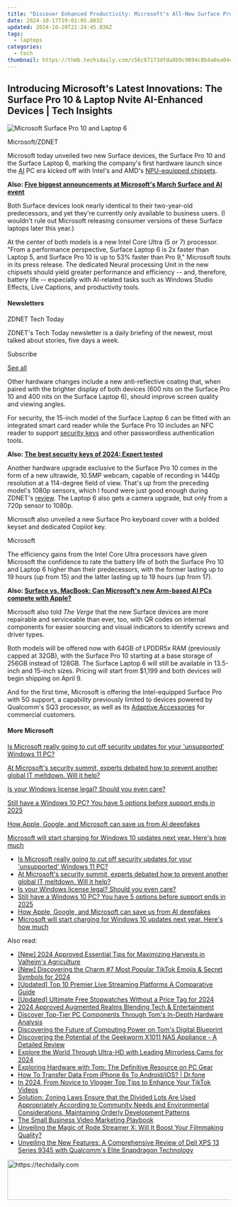 ```yaml
---
title: "Discover Enhanced Productivity: Microsoft's All-New Surface Pro 10 and Laptop with Cutting-Edge AI Capabilities | ZDNet Insights"
date: 2024-10-17T19:01:05.803Z
updated: 2024-10-20T22:24:45.036Z
tags:
  - laptops
categories:
  - tech
thumbnail: https://thmb.techidaily.com/c56c87173dfda8b9c9894c8b4a0ea04c4e7b1abbd0c150ddc024f76a0e2e4518.jpg
---
```


## Introducing Microsoft's Latest Innovations: The Surface Pro 10 & Laptop Nvite AI-Enhanced Devices | Tech Insights

![Microsoft Surface Pro 10 and Laptop 6](https://www.zdnet.com/a/img/resize/457940747cd2fd58f4bbfe8efcbc3e254f6c5f0f/2024/03/20/8aa5edf6-4e3e-4e8e-9e68-9f5ea32da6bc/microsoft-surface-pro-10-and-laptop-6.jpg?auto=webp&width=1280)

Microsoft/ZDNET

Microsoft today unveiled two new Surface devices, the Surface Pro 10 and the Surface Laptop 6, marking the company's first hardware launch since the [AI](https://www.zdnet.com/article/what-is-ai-heres-everything-you-need-to-know-about-artificial-intelligence/) PC era kicked off with Intel's and AMD's [NPU-equipped chipsets](https://www.zdnet.com/article/intel-spotlights-ai-in-new-core-ultra-5th-gen-xeon-chips/).

**Also: [Five biggest announcements at Microsoft's March Surface and AI event](https://www.zdnet.com/article/five-biggest-announcements-at-microsofts-march-surface-and-ai-event/)**

Both Surface devices look nearly identical to their two-year-old predecessors, and yet they're currently only available to business users. (I wouldn't rule out Microsoft releasing consumer versions of these Surface laptops later this year.) 

At the center of both models is a new Intel Core Ultra (5 or 7) processor. "From a performance perspective, Surface Laptop 6 is 2x faster than Laptop 5, and Surface Pro 10 is up to 53% faster than Pro 9," Microsoft touts in its press release. The dedicated Neural processing Unit in the new chipsets should yield greater performance and efficiency -- and, therefore, battery life -- especially with AI-related tasks such as Windows Studio Effects, Live Captions, and productivity tools.

#### Newsletters

ZDNET Tech Today

ZDNET's Tech Today newsletter is a daily briefing of the newest, most talked about stories, five days a week.

 Subscribe

[See all](https://www.zdnet.com/newsletters/)

Other hardware changes include a new anti-reflective coating that, when paired with the brighter display of both devices (600 nits on the Surface Pro 10 and 400 nits on the Surface Laptop 6), should improve screen quality and viewing angles.

For security, the 15-inch model of the Surface Laptop 6 can be fitted with an integrated smart card reader while the Surface Pro 10 includes an NFC reader to support [security keys](https://www.zdnet.com/article/best-security-key/) and other passwordless authentication tools.

**Also: [The best security keys of 2024: Expert tested](https://www.zdnet.com/article/best-security-key/)**

Another hardware upgrade exclusive to the Surface Pro 10 comes in the form of a new ultrawide, 10.5MP webcam, capable of recording in 1440p resolution at a 114-degree field of view. That's up from the preceding model's 1080p sensors, which I found were just good enough during ZDNET's [review](https://www.zdnet.com/article/microsoft-surface-pro-9-review/). The Laptop 6 also gets a camera upgrade, but only from a 720p sensor to 1080p.

Microsoft also unveiled a new Surface Pro keyboard cover with a bolded keyset and dedicated Copilot key.

Microsoft

The efficiency gains from the Intel Core Ultra processors have given Microsoft the confidence to rate the battery life of both the Surface Pro 10 and Laptop 6 higher than their predecessors, with the former lasting up to 19 hours (up from 15) and the latter lasting up to 19 hours (up from 17). 

**Also: [Surface vs. MacBook: Can Microsoft's new Arm-based AI PCs compete with Apple?](https://www.zdnet.com/article/surface-vs-macbook-can-microsofts-new-arm-based-ai-pcs-compete-with-apple/)**

Microsoft also told _The Verge_ that the new Surface devices are more repairable and serviceable than ever, too, with QR codes on internal components for easier sourcing and visual indicators to identify screws and driver types.

Both models will be offered now with 64GB of LPDDR5x RAM (previously capped at 32GB), with the Surface Pro 10 starting at a base storage of 256GB instead of 128GB. The Surface Laptop 6 will still be available in 13.5-inch and 15-inch sizes. Pricing will start from $1,199 and both devices will begin shipping on April 9.

And for the first time, Microsoft is offering the Intel-equipped Surface Pro with 5G support, a capability previously limited to devices powered by Qualcomm's SQ3 processor, as well as its [Adaptive Accessories](https://www.zdnet.com/article/microsofts-most-underrated-surface-accessories-are-coming-to-business-users/) for commercial customers.

#### More Microsoft

[Is Microsoft really going to cut off security updates for your 'unsupported' Windows 11 PC?](https://www.zdnet.com/article/is-microsoft-really-going-to-cut-off-security-updates-for-my-unsupported-windows-11-pc/ "Is Microsoft really going to cut off security updates for your 'unsupported' Windows 11 PC?")

[At Microsoft's security summit, experts debated how to prevent another global IT meltdown. Will it help?](https://www.zdnet.com/article/at-microsofts-security-summit-experts-debated-how-to-prevent-another-global-it-meltdown-will-it-help/ "At Microsoft's security summit, experts debated how to prevent another global IT meltdown. Will it help?")

[Is your Windows license legal? Should you even care?](https://www.zdnet.com/article/is-your-windows-license-legal-should-you-even-care/ "Is your Windows license legal? Should you even care?")

[Still have a Windows 10 PC? You have 5 options before support ends in 2025](https://www.zdnet.com/article/have-a-windows-10-pc-that-cant-be-upgraded-you-have-5-options-before-support-ends-next-year/ "Still have a Windows 10 PC? You have 5 options before support ends in 2025")

[How Apple, Google, and Microsoft can save us from AI deepfakes](https://www.zdnet.com/article/how-apple-google-and-microsoft-can-save-us-from-ai-deepfakes/ "How Apple, Google, and Microsoft can save us from AI deepfakes")

[Microsoft will start charging for Windows 10 updates next year. Here's how much](https://www.zdnet.com/article/microsoft-to-start-charging-for-windows-10-updates-next-year-heres-how-much/ "Microsoft will start charging for Windows 10 updates next year. Here's how much")

* [Is Microsoft really going to cut off security updates for your 'unsupported' Windows 11 PC?](https://www.zdnet.com/article/is-microsoft-really-going-to-cut-off-security-updates-for-my-unsupported-windows-11-pc/ "Is Microsoft really going to cut off security updates for your 'unsupported' Windows 11 PC?")
* [At Microsoft's security summit, experts debated how to prevent another global IT meltdown. Will it help?](https://www.zdnet.com/article/at-microsofts-security-summit-experts-debated-how-to-prevent-another-global-it-meltdown-will-it-help/ "At Microsoft's security summit, experts debated how to prevent another global IT meltdown. Will it help?")
* [Is your Windows license legal? Should you even care?](https://www.zdnet.com/article/is-your-windows-license-legal-should-you-even-care/ "Is your Windows license legal? Should you even care?")
* [Still have a Windows 10 PC? You have 5 options before support ends in 2025](https://www.zdnet.com/article/have-a-windows-10-pc-that-cant-be-upgraded-you-have-5-options-before-support-ends-next-year/ "Still have a Windows 10 PC? You have 5 options before support ends in 2025")
* [How Apple, Google, and Microsoft can save us from AI deepfakes](https://www.zdnet.com/article/how-apple-google-and-microsoft-can-save-us-from-ai-deepfakes/ "How Apple, Google, and Microsoft can save us from AI deepfakes")
* [Microsoft will start charging for Windows 10 updates next year. Here's how much](https://www.zdnet.com/article/microsoft-to-start-charging-for-windows-10-updates-next-year-heres-how-much/ "Microsoft will start charging for Windows 10 updates next year. Here's how much")

<ins class="adsbygoogle"
     style="display:block"
     data-ad-format="autorelaxed"
     data-ad-client="ca-pub-7571918770474297"
     data-ad-slot="1223367746"></ins>

<ins class="adsbygoogle"
     style="display:block"
     data-ad-client="ca-pub-7571918770474297"
     data-ad-slot="8358498916"
     data-ad-format="auto"
     data-full-width-responsive="true"></ins>

<span class="atpl-alsoreadstyle">Also read:</span>
<div><ul>
<li><a href="https://desktop-recording.techidaily.com/new-2024-approved-essential-tips-for-maximizing-harvests-in-valheims-agriculture/"><u>[New] 2024 Approved Essential Tips for Maximizing Harvests in Valheim's Agriculture</u></a></li>
<li><a href="https://tiktok-clips.techidaily.com/new-discovering-the-charm-7-most-popular-tiktok-emojis-and-secret-symbols-for-2024/"><u>[New] Discovering the Charm #7 Most Popular TikTok Emojis & Secret Symbols for 2024</u></a></li>
<li><a href="https://fox-http.techidaily.com/updated-top-10-premier-live-streaming-platforms-a-comparative-guide/"><u>[Updated] Top 10 Premier Live Streaming Platforms A Comparative Guide</u></a></li>
<li><a href="https://fox-boxes.techidaily.com/updated-ultimate-free-stopwatches-without-a-price-tag-for-2024/"><u>[Updated] Ultimate Free Stopwatches Without a Price Tag for 2024</u></a></li>
<li><a href="https://fox-boxes.techidaily.com/2024-approved-augmented-realms-blending-tech-and-entertainment/"><u>2024 Approved Augmented Realms Blending Tech & Entertainment</u></a></li>
<li><a href="https://hardware-reviews.techidaily.com/discover-top-tier-pc-components-through-toms-in-depth-hardware-analysis/"><u>Discover Top-Tier PC Components Through Tom's In-Depth Hardware Analysis</u></a></li>
<li><a href="https://hardware-reviews.techidaily.com/discovering-the-future-of-computing-power-on-toms-digital-blueprint/"><u>Discovering the Future of Computing Power on Tom's Digital Blueprint</u></a></li>
<li><a href="https://hardware-reviews.techidaily.com/discovering-the-potential-of-the-geekworm-x1011-nas-appliance-a-detailed-review/"><u>Discovering the Potential of the Geekworm X1011 NAS Appliance - A Detailed Review</u></a></li>
<li><a href="https://some-techniques.techidaily.com/explore-the-world-through-ultra-hd-with-leading-mirrorless-cams-for-2024/"><u>Explore the World Through Ultra-HD with Leading Mirrorless Cams for 2024</u></a></li>
<li><a href="https://hardware-reviews.techidaily.com/exploring-hardware-with-tom-the-definitive-resource-on-pc-gear/"><u>Exploring Hardware with Tom: The Definitive Resource on PC Gear</u></a></li>
<li><a href="https://review-topics.techidaily.com/how-to-transfer-data-from-iphone-6s-to-androidios-drfone-by-drfone-transfer-data-from-ios-transfer-data-from-ios/"><u>How To Transfer Data From iPhone 6s To Android/iOS? | Dr.fone</u></a></li>
<li><a href="https://some-knowledge.techidaily.com/in-2024-from-novice-to-vlogger-top-tips-to-enhance-your-tiktok-videos/"><u>In 2024, From Novice to Vlogger Top Tips to Enhance Your TikTok Videos</u></a></li>
<li><a href="https://hardware-reviews.techidaily.com/solution-zoning-laws-ensure-that-the-divided-lots-are-used-appropriately-according-to-community-needs-and-environmental-considerations-maintaining-orderly-d21/"><u>Solution: Zoning Laws Ensure that the Divided Lots Are Used Appropriately According to Community Needs and Environmental Considerations, Maintaining Orderly Development Patterns</u></a></li>
<li><a href="https://youtube-web.techidaily.com/mall-business-video-marketing-playbook/"><u>The Small Business Video Marketing Playbook</u></a></li>
<li><a href="https://hardware-reviews.techidaily.com/unveiling-the-magic-of-rode-streamer-x-will-it-boost-your-filmmaking-quality/"><u>Unveiling the Magic of Rode Streamer X: Will It Boost Your Filmmaking Quality?</u></a></li>
<li><a href="https://hardware-reviews.techidaily.com/unveiling-the-new-features-a-comprehensive-review-of-dell-xps-13-series-9345-with-qualcomms-elite-snapdragon-technology/"><u>Unveiling the New Features: A Comprehensive Review of Dell XPS 13 Series 9345 with Qualcomm's Elite Snapdragon Technology</u></a></li>
</ul></div>

<!-- affiliate ads begin -->
<a href="https://appsumo.8odi.net/c/5597632/2123735/7443" target="_top" id="2123735">
  <img src="//a.impactradius-go.com/display-ad/7443-2123735" border="0" alt="https://techidaily.com" width="600" height="90"/>
</a>
<img height="0" width="0" src="https://appsumo.8odi.net/i/5597632/2123735/7443" style="position:absolute;visibility:hidden;" border="0" />
<!-- affiliate ads end -->


